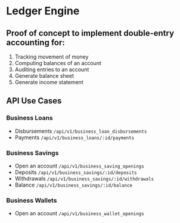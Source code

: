 # Ledger Engine

## Proof of concept to implement double-entry accounting for:
1. Tracking movement of money
2. Computing balances of an account
3. Auditing entries to an account
4. Generate balance sheet
5. Generate income statement

## API Use Cases
### Business Loans
 - Disbursements `/api/v1/business_loan_disbursements`
 - Payments `/api/v1/business_loans/:id/payments`
### Business Savings
 - Open an account `/api/v1/business_saving_openings`
 - Deposits `/api/v1/business_savings/:id/deposits`
 - Withdrawals `/api/v1/business_savings/:id/withdrawals`
 - Balance `/api/v1/business_savings/:id/balance`

### Business Wallets
 - Open an account `/api/v1/business_wallet_openings`
